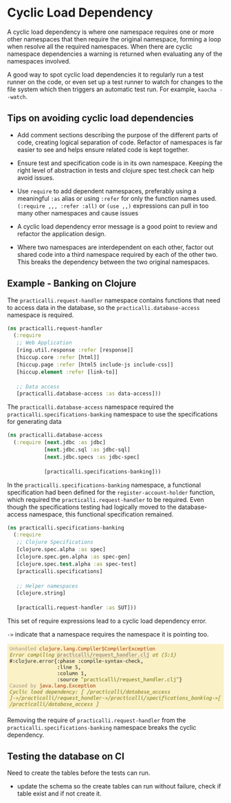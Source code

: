 # Cyclic Load Dependency
   A cyclic load dependency is where one namespace requires one or more other namespaces that then require the original namespace, forming a loop when resolve all the required namespaces.  When there are cyclic namespace dependencies a warning is returned when evaluating any of the namespaces involved.

A good way to spot cyclic load dependencies it to regularly run a test runner on the code, or even set up a test runner to watch for changes to the file system which then triggers an automatic test run.  For example, `kaocha --watch`.

## Tips on avoiding  cyclic load dependencies

* Add comment sections describing the purpose of the different parts of code, creating logical separation of code.  Refactor of namespaces is far easier to see and helps ensure related code is kept together.

* Ensure test and specification code is in its own namespace.  Keeping the right level of abstraction in tests and clojure spec test.check can help avoid issues.

* Use `require` to add dependent namespaces, preferably using a meaningful `:as` alias or using `:refer` for only the function names used. `(:require ,,, :refer :all)` or `(use ,,)` expressions can pull in too many other namespaces and cause issues

* A cyclic load dependency error message is a good point to review and refactor the application design.

* Where two namespaces are interdependent on each other, factor out shared code into a third namespace required by each of the other two.  This breaks the dependency between the two original namespaces.


## Example - Banking on Clojure

The `practicalli.request-handler` namespace contains functions that need to access data in the database, so the `practicalli.database-access` namespace is required.

```clojure
(ns practicalli.request-handler
  (:require
   ;; Web Application
   [ring.util.response :refer [response]]
   [hiccup.core :refer [html]]
   [hiccup.page :refer [html5 include-js include-css]]
   [hiccup.element :refer [link-to]]

   ;; Data access
   [practicalli.database-access :as data-access]))
```

The `practicalli.database-access` namespace required the `practicalli.specifications-banking` namespace to use the specifications for generating data

```clojure
(ns practicalli.database-access
  (:require [next.jdbc :as jdbc]
            [next.jdbc.sql :as jdbc-sql]
            [next.jdbc.specs :as jdbc-spec]

            [practicalli.specifications-banking]))
```

In the `practicalli.specifications-banking` namespace, a functional specification had been defined for the `register-account-holder` function, which required the `practicalli.request-handler` to be required.  Even though the specifications testing had logically moved to the database-access namespace, this functional specification remained.

```clojure
(ns practicalli.specifications-banking
  (:require
   ;; Clojure Specifications
   [clojure.spec.alpha :as spec]
   [clojure.spec.gen.alpha :as spec-gen]
   [clojure.spec.test.alpha :as spec-test]
   [practicalli.specifications]

   ;; Helper namespaces
   [clojure.string]

   [practicalli.request-handler :as SUT]))
```


This set of require expressions lead to a cyclic load dependency error.

`->` indicate that a namespace requires the namespace it is pointing too.

![cyclic load dependency - banking on clojure](/images/clojure-webapps-error-cyclic-load-dependency.png)


Removing the require of `practicalli.request-handler` from the `practicalli.specifications-banking` namespace breaks the cyclic dependency.


## Testing the database on CI

Need to create the tables before the tests can run.
- update the schema so the create tables can run without failure, check if table exist and if not create it.
